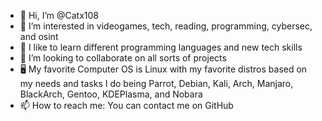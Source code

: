- 👋 Hi, I’m @Catx108
- 👀 I’m interested in videogames, tech, reading, programming, cybersec, and osint
- 🌱 I like to learn different programming languages and new tech skills
- 💞️ I’m looking to collaborate on all sorts of projects
- 🖥 My favorite Computer OS is Linux with my favorite distros based on my needs and tasks I do being Parrot, Debian, Kali, Arch, Manjaro, BlackArch, Gentoo, KDEPlasma, and Nobara
- 📫 How to reach me: You can contact me on GitHub

<!---
Catx108/Catx108 is a ✨ special ✨ repository because its `README.md` (this file) appears on your GitHub profile.
You can click the Preview link to take a look at your changes.
--->
